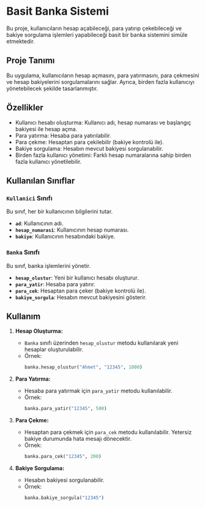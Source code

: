 # Basit Banka Sistemi

Bu proje, kullanıcıların hesap açabileceği, para yatırıp çekebileceği ve bakiye sorgulama işlemleri yapabileceği basit bir banka sistemini simüle etmektedir.

## Proje Tanımı

Bu uygulama, kullanıcıların hesap açmasını, para yatırmasını, para çekmesini ve hesap bakiyelerini sorgulamalarını sağlar. Ayrıca, birden fazla kullanıcıyı yönetebilecek şekilde tasarlanmıştır.

## Özellikler

- Kullanıcı hesabı oluşturma: Kullanıcı adı, hesap numarası ve başlangıç bakiyesi ile hesap açma.
- Para yatırma: Hesaba para yatırılabilir.
- Para çekme: Hesaptan para çekilebilir (bakiye kontrolü ile).
- Bakiye sorgulama: Hesabın mevcut bakiyesi sorgulanabilir.
- Birden fazla kullanıcı yönetimi: Farklı hesap numaralarına sahip birden fazla kullanıcı yönetilebilir.

## Kullanılan Sınıflar

### `Kullanici` Sınıfı
Bu sınıf, her bir kullanıcının bilgilerini tutar.
- **`ad`**: Kullanıcının adı.
- **`hesap_numarasi`**: Kullanıcının hesap numarası.
- **`bakiye`**: Kullanıcının hesabındaki bakiye.

### `Banka` Sınıfı
Bu sınıf, banka işlemlerini yönetir.
- **`hesap_olustur`**: Yeni bir kullanıcı hesabı oluşturur.
- **`para_yatir`**: Hesaba para yatırır.
- **`para_cek`**: Hesaptan para çeker (bakiye kontrolü ile).
- **`bakiye_sorgula`**: Hesabın mevcut bakiyesini gösterir.

## Kullanım

1. **Hesap Oluşturma:**
    - `Banka` sınıfı üzerinden `hesap_olustur` metodu kullanılarak yeni hesaplar oluşturulabilir.
    - Örnek:
      ```python
      banka.hesap_olustur("Ahmet", "12345", 1000)
      ```

2. **Para Yatırma:**
    - Hesaba para yatırmak için `para_yatir` metodu kullanılabilir.
    - Örnek:
      ```python
      banka.para_yatir("12345", 500)
      ```

3. **Para Çekme:**
    - Hesaptan para çekmek için `para_cek` metodu kullanılabilir. Yetersiz bakiye durumunda hata mesajı dönecektir.
    - Örnek:
      ```python
      banka.para_cek("12345", 200)
      ```

4. **Bakiye Sorgulama:**
    - Hesabın bakiyesi sorgulanabilir.
    - Örnek:
      ```python
      banka.bakiye_sorgula("12345")
      ```

